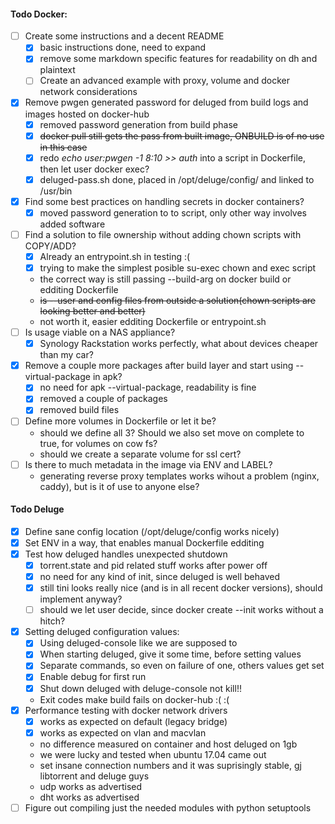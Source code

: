 #### Todo Docker:   
- [ ] Create some instructions and a decent README  
  - [x] basic instructions done, need to expand
  - [x] remove some markdown specific features for readability on dh and plaintext
  - [ ] Create an advanced example with proxy, volume and docker network considerations
- [x] Remove pwgen generated password for deluged from build logs and images hosted on docker-hub   
  - [x] removed password generation from build phase  
  - [x] ~~docker pull still gets the pass from built image, ONBUILD is of no use in this case~~
  - [x] redo *echo user:pwgen -1 8:10 >> auth* into a script in Dockerfile, then let user docker exec?
  - [x] deluged-pass.sh done, placed in /opt/deluge/config/ and linked to /usr/bin
- [x] Find some best practices on handling secrets in docker containers?
  - [x] moved password generation to to script, only other way involves added software  
- [ ] Find a solution to file ownership without adding chown scripts with COPY/ADD?   
  - [x] Already an entrypoint.sh in testing :(
  - [x] trying to make the simplest posible su-exec chown and exec script
  - the correct way is still passing --build-arg on docker build or edditing Dockerfile
  - ~~is --user and config files from outside a solution(chown scripts are looking better and better)~~
   - not worth it, easier edditing Dockerfile or entrypoint.sh
- [ ] Is usage viable on a NAS appliance?
  - [x] Synology Rackstation works perfectly, what about devices cheaper than my car?
- [x] Remove a couple more packages after build layer and start using --virtual-package in apk?
  - [x] no need for apk --virtual-package, readability is fine
  - [x] removed a couple of packages
  - [x] removed build files
- [ ] Define more volumes in Dockerfile or let it be?
  - should we define all 3? Should we also set move on complete to true, for volumes on cow fs?
  - should we create a separate volume for ssl cert?
- [ ] Is there to much metadata in the image via ENV and LABEL?
  - generating reverse proxy templates works wihout a problem (nginx, caddy), but is it of use to anyone else?

#### Todo Deluge
- [x] Define sane config location (/opt/deluge/config works nicely)
- [x] Set ENV in a way, that enables manual Dockerfile edditing
- [x] Test how deluged handles unexpected shutdown
  - [x] torrent.state and pid related stuff works after power off
  - [x] no need for any kind of init, since deluged is well behaved
  - [x] still tini looks really nice (and is in all recent docker versions), should implement anyway?
  - [ ] should we let user decide, since docker create --init works without a hitch?
- [x] Setting deluged configuration values:
  - [x] Using deluged-console like we are supposed to
  - [x] When starting deluged, give it some time, before setting values
  - [x] Separate commands, so even on failure of one, others values get set
  - [x] Enable debug for first run
  - [x] Shut down deluged with deluge-console not kill!!
  - Exit codes make build fails on docker-hub :( :(
- [x] Performance testing with docker network drivers
  - [x] works as expected on default (legacy bridge)
  - [x] works as expected on vlan and macvlan
  - no difference measured on container and host deluged on 1gb
  - we were lucky and tested when ubuntu 17.04 came out
  - set insane connection numbers and it was suprisingly stable, gj libtorrent and deluge guys
  - udp works as advertised
  - dht works as advertised
- [ ] Figure out compiling just the needed modules with python setuptools
